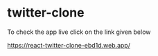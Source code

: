 # twitter-clone


To check the app live click on the link given below

https://react-twitter-clone-ebd1d.web.app/
